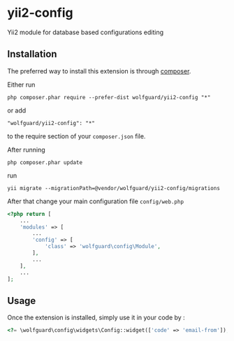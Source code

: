 yii2-config
===========

Yii2 module for database based configurations editing 

Installation
------------

The preferred way to install this extension is through [composer](http://getcomposer.org/download/).

Either run

```
php composer.phar require --prefer-dist wolfguard/yii2-config "*"
```

or add

```
"wolfguard/yii2-config": "*"
```

to the require section of your `composer.json` file.

After running 

```
php composer.phar update
```

run

```
yii migrate --migrationPath=@vendor/wolfguard/yii2-config/migrations
```

After that change your main configuration file ```config/web.php```

```php
<?php return [
    ...
    'modules' => [
        ...
        'config' => [
            'class' => 'wolfguard\config\Module',
        ],
        ...
    ],
    ...
];
```


Usage
-----

Once the extension is installed, simply use it in your code by  :

```php
<?= \wolfguard\config\widgets\Config::widget(['code' => 'email-from']); ?>
```